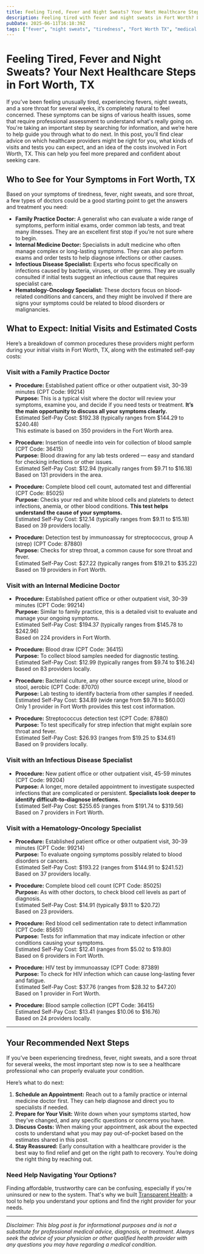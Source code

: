 ```yaml
---
title: Feeling Tired, Fever and Night Sweats? Your Next Healthcare Steps in Fort Worth, TX  
description: Feeling tired with fever and night sweats in Fort Worth? Learn who to see, what to expect, and estimated costs to get the care you need.  
pubDate: 2025-06-11T16:18:39Z
tags: ["fever", "night sweats", "tiredness", "Fort Worth TX", "medical care", "healthcare steps", "doctor visit costs"]  
---
```


# Feeling Tired, Fever and Night Sweats? Your Next Healthcare Steps in Fort Worth, TX

If you’ve been feeling unusually tired, experiencing fevers, night sweats, and a sore throat for several weeks, it’s completely natural to feel concerned. These symptoms can be signs of various health issues, some that require professional assessment to understand what's really going on. You're taking an important step by searching for information, and we’re here to help guide you through what to do next. In this post, you'll find clear advice on which healthcare providers might be right for you, what kinds of visits and tests you can expect, and an idea of the costs involved in Fort Worth, TX. This can help you feel more prepared and confident about seeking care.

## Who to See for Your Symptoms in Fort Worth, TX

Based on your symptoms of tiredness, fever, night sweats, and sore throat, a few types of doctors could be a good starting point to get the answers and treatment you need:

- **Family Practice Doctor:** A generalist who can evaluate a wide range of symptoms, perform initial exams, order common lab tests, and treat many illnesses. They are an excellent first stop if you’re not sure where to begin.
- **Internal Medicine Doctor:** Specialists in adult medicine who often manage complex or long-lasting symptoms. They can also perform exams and order tests to help diagnose infections or other causes.
- **Infectious Disease Specialist:** Experts who focus specifically on infections caused by bacteria, viruses, or other germs. They are usually consulted if initial tests suggest an infectious cause that requires specialist care.
- **Hematology-Oncology Specialist:** These doctors focus on blood-related conditions and cancers, and they might be involved if there are signs your symptoms could be related to blood disorders or malignancies.

## What to Expect: Initial Visits and Estimated Costs

Here’s a breakdown of common procedures these providers might perform during your initial visits in Fort Worth, TX, along with the estimated self-pay costs:

### Visit with a Family Practice Doctor

- **Procedure:** Established patient office or other outpatient visit, 30-39 minutes (CPT Code: 99214)  
  **Purpose:** This is a typical visit where the doctor will review your symptoms, examine you, and decide if you need tests or treatment. **It’s the main opportunity to discuss all your symptoms clearly.**  
  Estimated Self-Pay Cost: $192.38 (typically ranges from $144.29 to $240.48)  
  This estimate is based on 350 providers in the Fort Worth area.

- **Procedure:** Insertion of needle into vein for collection of blood sample (CPT Code: 36415)  
  **Purpose:** Blood drawing for any lab tests ordered — easy and standard for checking infections or other issues.  
  Estimated Self-Pay Cost: $12.94 (typically ranges from $9.71 to $16.18)  
  Based on 131 providers in the area.

- **Procedure:** Complete blood cell count, automated test and differential (CPT Code: 85025)  
  **Purpose:** Checks your red and white blood cells and platelets to detect infections, anemia, or other blood conditions. **This test helps understand the cause of your symptoms.**  
  Estimated Self-Pay Cost: $12.14 (typically ranges from $9.11 to $15.18)  
  Based on 39 providers locally.

- **Procedure:** Detection test by immunoassay for streptococcus, group A (strep) (CPT Code: 87880)  
  **Purpose:** Checks for strep throat, a common cause for sore throat and fever.  
  Estimated Self-Pay Cost: $27.22 (typically ranges from $19.21 to $35.22)  
  Based on 19 providers in Fort Worth.

### Visit with an Internal Medicine Doctor

- **Procedure:** Established patient office or other outpatient visit, 30-39 minutes (CPT Code: 99214)  
  **Purpose:** Similar to family practice, this is a detailed visit to evaluate and manage your ongoing symptoms.  
  Estimated Self-Pay Cost: $194.37 (typically ranges from $145.78 to $242.96)  
  Based on 224 providers in Fort Worth.

- **Procedure:** Blood draw (CPT Code: 36415)  
  **Purpose:** To collect blood samples needed for diagnostic testing.  
  Estimated Self-Pay Cost: $12.99 (typically ranges from $9.74 to $16.24)  
  Based on 83 providers locally.

- **Procedure:** Bacterial culture, any other source except urine, blood or stool, aerobic (CPT Code: 87070)  
  **Purpose:** Lab testing to identify bacteria from other samples if needed.  
  Estimated Self-Pay Cost: $34.89 (wide range from $9.78 to $60.00)  
  Only 1 provider in Fort Worth provides this test cost information.

- **Procedure:** Streptococcus detection test (CPT Code: 87880)  
  **Purpose:** To test specifically for strep infection that might explain sore throat and fever.  
  Estimated Self-Pay Cost: $26.93 (ranges from $19.25 to $34.61)  
  Based on 9 providers locally.

### Visit with an Infectious Disease Specialist

- **Procedure:** New patient office or other outpatient visit, 45-59 minutes (CPT Code: 99204)  
  **Purpose:** A longer, more detailed appointment to investigate suspected infections that are complicated or persistent. **Specialists look deeper to identify difficult-to-diagnose infections.**  
  Estimated Self-Pay Cost: $255.65 (ranges from $191.74 to $319.56)  
  Based on 7 providers in Fort Worth.

### Visit with a Hematology-Oncology Specialist

- **Procedure:** Established patient office or other outpatient visit, 30-39 minutes (CPT Code: 99214)  
  **Purpose:** To evaluate ongoing symptoms possibly related to blood disorders or cancers.  
  Estimated Self-Pay Cost: $193.22 (ranges from $144.91 to $241.52)  
  Based on 37 providers locally.

- **Procedure:** Complete blood cell count (CPT Code: 85025)  
  **Purpose:** As with other doctors, to check blood cell levels as part of diagnosis.  
  Estimated Self-Pay Cost: $14.91 (typically $9.11 to $20.72)  
  Based on 23 providers.

- **Procedure:** Red blood cell sedimentation rate to detect inflammation (CPT Code: 85651)  
  **Purpose:** Tests for inflammation that may indicate infection or other conditions causing your symptoms.  
  Estimated Self-Pay Cost: $12.41 (ranges from $5.02 to $19.80)  
  Based on 6 providers in Fort Worth.

- **Procedure:** HIV test by immunoassay (CPT Code: 87389)  
  **Purpose:** To check for HIV infection which can cause long-lasting fever and fatigue.  
  Estimated Self-Pay Cost: $37.76 (ranges from $28.32 to $47.20)  
  Based on 1 provider in Fort Worth.

- **Procedure:** Blood sample collection (CPT Code: 36415)  
  Estimated Self-Pay Cost: $13.41 (ranges $10.06 to $16.76)  
  Based on 24 providers locally.

---

## Your Recommended Next Steps

If you’ve been experiencing tiredness, fever, night sweats, and a sore throat for several weeks, the most important step now is to see a healthcare professional who can properly evaluate your condition.

Here’s what to do next:

1. **Schedule an Appointment:** Reach out to a family practice or internal medicine doctor first. They can help diagnose and direct you to specialists if needed.
2. **Prepare for Your Visit:** Write down when your symptoms started, how they’ve changed, and any specific questions or concerns you have.
3. **Discuss Costs:** When making your appointment, ask about the expected costs to understand what you may pay out-of-pocket based on the estimates shared in this post.
4. **Stay Reassured:** Early consultation with a healthcare provider is the best way to find relief and get on the right path to recovery. You’re doing the right thing by reaching out.

### Need Help Navigating Your Options?

Finding affordable, trustworthy care can be confusing, especially if you're uninsured or new to the system. That's why we built [Transparent Health](https://transparenthealth.ai): a tool to help you understand your options and find the right provider for your needs. 

---

*Disclaimer: This blog post is for informational purposes and is not a substitute for professional medical advice, diagnosis, or treatment. Always seek the advice of your physician or other qualified health provider with any questions you may have regarding a medical condition.*